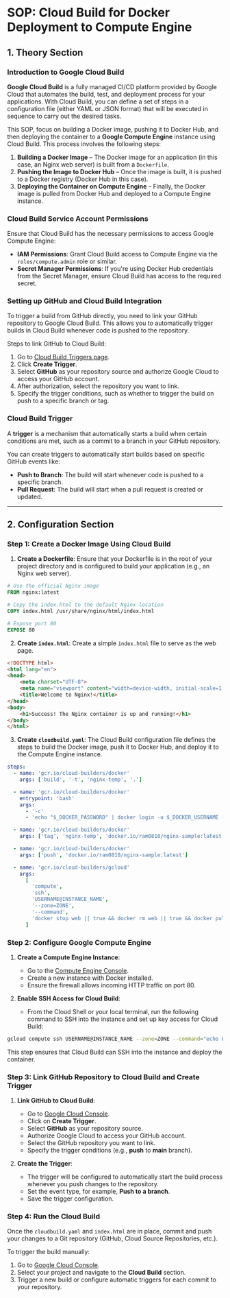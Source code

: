 
# SOP: Cloud Build for Docker Deployment to Compute Engine

## 1. **Theory Section**

### Introduction to Google Cloud Build

**Google Cloud Build** is a fully managed CI/CD platform provided by Google Cloud that automates the build, test, and deployment process for your applications. With Cloud Build, you can define a set of steps in a configuration file (either YAML or JSON format) that will be executed in sequence to carry out the desired tasks.

This SOP, focus on building a Docker image, pushing it to Docker Hub, and then deploying the container to a **Google Compute Engine** instance using Cloud Build. This process involves the following steps:

1. **Building a Docker Image** – The Docker image for an application (in this case, an Nginx web server) is built from a `Dockerfile`.
2. **Pushing the Image to Docker Hub** – Once the image is built, it is pushed to a Docker registry (Docker Hub in this case).
3. **Deploying the Container on Compute Engine** – Finally, the Docker image is pulled from Docker Hub and deployed to a Compute Engine instance.


### Cloud Build Service Account Permissions

Ensure that Cloud Build has the necessary permissions to access Google Compute Engine:
- **IAM Permissions**: Grant Cloud Build access to Compute Engine via the `roles/compute.admin` role or similar.
- **Secret Manager Permissions**: If you're using Docker Hub credentials from the Secret Manager, ensure Cloud Build has access to the required secret.

### Setting up GitHub and Cloud Build Integration

To trigger a build from GitHub directly, you need to link your GitHub repository to Google Cloud Build. This allows you to automatically trigger builds in Cloud Build whenever code is pushed to the repository.

Steps to link GitHub to Cloud Build:
1. Go to [Cloud Build Triggers page](https://console.cloud.google.com/cloud-build/triggers).
2. Click **Create Trigger**.
3. Select **GitHub** as your repository source and authorize Google Cloud to access your GitHub account.
4. After authorization, select the repository you want to link.
5. Specify the trigger conditions, such as whether to trigger the build on push to a specific branch or tag.

### Cloud Build Trigger

A **trigger** is a mechanism that automatically starts a build when certain conditions are met, such as a commit to a branch in your GitHub repository.

You can create triggers to automatically start builds based on specific GitHub events like:
- **Push to Branch**: The build will start whenever code is pushed to a specific branch.
- **Pull Request**: The build will start when a pull request is created or updated.

---

## 2. **Configuration Section**

### Step 1: **Create a Docker Image Using Cloud Build**

1. **Create a Dockerfile**:
   Ensure that your Dockerfile is in the root of your project directory and is configured to build your application (e.g., an Nginx web server).

```dockerfile
# Use the official Nginx image
FROM nginx:latest

# Copy the index.html to the default Nginx location
COPY index.html /usr/share/nginx/html/index.html

# Expose port 80
EXPOSE 80
```

2. **Create `index.html`**:
   Create a simple `index.html` file to serve as the web page.

```html
<!DOCTYPE html>
<html lang="en">
<head>
    <meta charset="UTF-8">
    <meta name="viewport" content="width=device-width, initial-scale=1.0">
    <title>Welcome to Nginx!</title>
</head>
<body>
    <h1>Success! The Nginx container is up and running!</h1>
</body>
</html>
```

3. **Create `cloudbuild.yaml`**:
   The Cloud Build configuration file defines the steps to build the Docker image, push it to Docker Hub, and deploy it to the Compute Engine instance.

```yaml
steps:
  - name: 'gcr.io/cloud-builders/docker'
    args: ['build', '-t', 'nginx-temp', '.']

  - name: 'gcr.io/cloud-builders/docker'
    entrypoint: 'bash'
    args:
      - '-c'
      - 'echo "$_DOCKER_PASSWORD" | docker login -u $_DOCKER_USERNAME --password-stdin'

  - name: 'gcr.io/cloud-builders/docker'
    args: ['tag', 'nginx-temp', 'docker.io/ram0810/nginx-sample:latest']

  - name: 'gcr.io/cloud-builders/docker'
    args: ['push', 'docker.io/ram0810/nginx-sample:latest']

  - name: 'gcr.io/cloud-builders/gcloud'
    args:
      [
        'compute',
        'ssh',
        'USERNAME@INSTANCE_NAME',
        '--zone=ZONE',
        '--command',
        'docker stop web || true && docker rm web || true && docker pull docker.io/ram0810/nginx-sample:latest && docker run -d --name web -p 80:80 docker.io/ram0810/nginx-sample:latest'
      ]
```

### Step 2: **Configure Google Compute Engine**

1. **Create a Compute Engine Instance**:
   - Go to the [Compute Engine Console](https://console.cloud.google.com/compute).
   - Create a new instance with Docker installed.
   - Ensure the firewall allows incoming HTTP traffic on port 80.

2. **Enable SSH Access for Cloud Build**:
   - From the Cloud Shell or your local terminal, run the following command to SSH into the instance and set up key access for Cloud Build:

```bash
gcloud compute ssh USERNAME@INSTANCE_NAME --zone=ZONE --command="echo Hello"
```

This step ensures that Cloud Build can SSH into the instance and deploy the container.

### Step 3: **Link GitHub Repository to Cloud Build and Create Trigger**

1. **Link GitHub to Cloud Build**:
   - Go to [Google Cloud Console](https://console.cloud.google.com/cloud-build/triggers).
   - Click on **Create Trigger**.
   - Select **GitHub** as your repository source.
   - Authorize Google Cloud to access your GitHub account.
   - Select the GitHub repository you want to link.
   - Specify the trigger conditions (e.g., **push** to **main** branch).

2. **Create the Trigger**:
   - The trigger will be configured to automatically start the build process whenever you push changes to the repository.
   - Set the event type, for example, **Push to a branch**.
   - Save the trigger configuration.

### Step 4: **Run the Cloud Build**

Once the `cloudbuild.yaml` and `index.html` are in place, commit and push your changes to a Git repository (GitHub, Cloud Source Repositories, etc.).

To trigger the build manually:
1. Go to [Google Cloud Console](https://console.cloud.google.com/cloud-build).
2. Select your project and navigate to the **Cloud Build** section.
3. Trigger a new build or configure automatic triggers for each commit to your repository.
